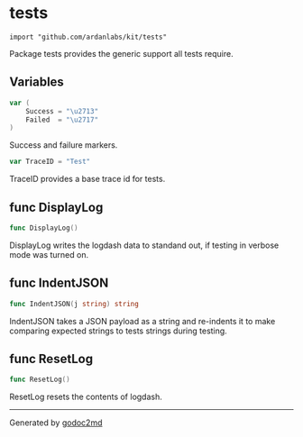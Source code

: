 
# tests
    import "github.com/ardanlabs/kit/tests"

Package tests provides the generic support all tests require.





## Variables
``` go
var (
    Success = "\u2713"
    Failed  = "\u2717"
)
```
Success and failure markers.

``` go
var TraceID = "Test"
```
TraceID provides a base trace id for tests.


## func DisplayLog
``` go
func DisplayLog()
```
DisplayLog writes the logdash data to standand out, if testing in verbose mode
was turned on.


## func IndentJSON
``` go
func IndentJSON(j string) string
```
IndentJSON takes a JSON payload as a string and re-indents it to make
comparing expected strings to tests strings during testing.


## func ResetLog
``` go
func ResetLog()
```
ResetLog resets the contents of logdash.









- - -
Generated by [godoc2md](http://godoc.org/github.com/davecheney/godoc2md)